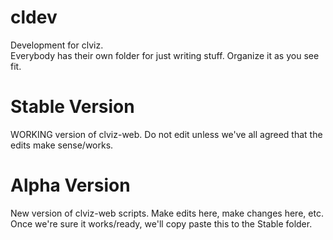 # cldev
Development for clviz.  
Everybody has their own folder for just writing stuff.  Organize it as you see fit.  

# Stable Version  
WORKING version of clviz-web.  Do not edit unless we've all agreed that the edits make sense/works.  

# Alpha Version
New version of clviz-web scripts.  Make edits here, make changes here, etc.  Once we're sure it
works/ready, we'll copy paste this to the Stable folder.